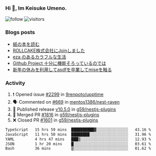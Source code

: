 ### Hi 👋, Im Keisuke Umeno.

<!--
**9renpoto/9renpoto** is a ✨ _special_ ✨ repository because its `README.md` (this file) appears on your GitHub profile.

Here are some ideas to get you started:

- 🔭 I’m currently working on ...
- 🌱 I’m currently learning ...
- 👯 I’m looking to collaborate on ...
- 🤔 I’m looking for help with ...
- 💬 Ask me about ...
- 📫 How to reach me: ...
- 😄 Pronouns: ...
- ⚡ Fun fact: ...
-->

![follow](https://img.shields.io/github/followers/9renpoto?label=Follow&style=social)
![visitors](https://komarev.com/ghpvc/?username=9renpoto&label=Profile%20views&color=0e75b6&style=flat)

### Blogs posts

<!-- BLOG-POST-LIST:START -->
- [紙の本を読む](https://9renpoto.win/entry/2024/02/25/reading-papar-book)
- [ROLLCAKE株式会社にJoinしました](https://9renpoto.win/entry/2024/02/11/join)
- [eza のあるカラフルな生活](https://9renpoto.win/entry/2024/02/01/eza)
- [Github Project 十分に機能そろっているのでは](https://9renpoto.win/entry/2024/01/14/gh-projects)
- [新年の休みを利用してasdfを卒業してmiseを触る](https://9renpoto.win/entry/2024/01/07/mise)
<!-- BLOG-POST-LIST:END -->

### Activity

<!--START_SECTION:activity-->
1. ❗ Opened issue [#2299](https://github.com/9renpoto/upptime/issues/2299) in [9renpoto/upptime](https://github.com/9renpoto/upptime)
2. 🗣 Commented on [#669](https://github.com/mentos1386/nest-raven/pull/669#issuecomment-2053777415) in [mentos1386/nest-raven](https://github.com/mentos1386/nest-raven)
3. 🚀 Published release [v10.5.0](https://github.com/g59/nestjs-plugins/releases/tag/v10.5.0) in [g59/nestjs-plugins](https://github.com/g59/nestjs-plugins)
4. 🎉 Merged PR [#1816](https://github.com/g59/nestjs-plugins/pull/1816) in [g59/nestjs-plugins](https://github.com/g59/nestjs-plugins)
5. ❌ Closed PR [#1601](https://github.com/g59/nestjs-plugins/pull/1601) in [g59/nestjs-plugins](https://github.com/g59/nestjs-plugins)
<!--END_SECTION:activity-->

<!--START_SECTION:waka-->

```txt
TypeScript   15 hrs 59 mins  ██████████▓░░░░░░░░░░░░░░   43.16 %
JavaScript   11 hrs 50 mins  ████████░░░░░░░░░░░░░░░░░   31.96 %
YAML         4 hrs 47 mins   ███▒░░░░░░░░░░░░░░░░░░░░░   12.93 %
JSON         1 hr 20 mins    █░░░░░░░░░░░░░░░░░░░░░░░░   03.61 %
Bash         36 mins         ▒░░░░░░░░░░░░░░░░░░░░░░░░   01.62 %
```

<!--END_SECTION:waka-->
